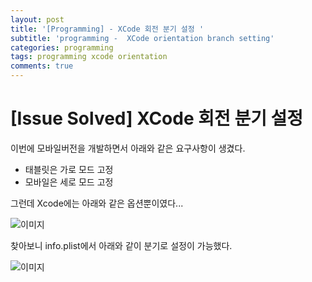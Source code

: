 ```yaml
---
layout: post
title: '[Programming] - XCode 회전 분기 설정 '
subtitle: 'programming -  XCode orientation branch setting'
categories: programming
tags: programming xcode orientation
comments: true
---
```


# [Issue Solved] XCode 회전 분기 설정

이번에 모바일버전을 개발하면서 아래와 같은 요구사항이 생겼다.

- 태블릿은 가로 모드 고정
- 모바일은 세로 모드 고정

그런데 Xcode에는 아래와 같은 옵션뿐이였다...


![이미지](https://Funncy.github.io/assets/img/0426/%E1%84%89%E1%85%B3%E1%84%8F%E1%85%B3%E1%84%85%E1%85%B5%E1%86%AB%E1%84%89%E1%85%A3%E1%86%BA_2022-04-26_%E1%84%8B%E1%85%A9%E1%84%8C%E1%85%A5%E1%86%AB_11.06.23.png "xcode orientation 설정")

찾아보니 info.plist에서 아래와 같이 분기로 설정이 가능했다.

![이미지](https://Funncy.github.io/assets/img/0426/%E1%84%89%E1%85%B3%E1%84%8F%E1%85%B3%E1%84%85%E1%85%B5%E1%86%AB%E1%84%89%E1%85%A3%E1%86%BA_2022-04-26_%E1%84%8B%E1%85%A9%E1%84%8C%E1%85%A5%E1%86%AB_11.07.10.png "xcode orientation info.plist")
